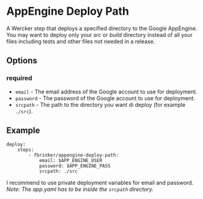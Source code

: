 # AppEngine Deploy Path

A Wercker step that deploys a specified directory to the Google AppEngine.
You may want to deploy only your *src* or *build* directory instead of all your files including tests and other files not needed in a release.

## Options

### required

* `email` - The email address of the Google account to use for deployment.
* `password` - The password of the Google account to use for deployment.
* `srcpath` - The path to the directory you want di deploy (for example `./src`).

## Example

    deploy:
        steps:
            - fbrinker/appengine-deploy-path:
                email: $APP_ENGINE_USER
                password: $APP_ENGINE_PASS
                srcpath: ./src

I recommend to use private deployment variables for email and password.
*Note: The app.yaml has to be inside the `srcpath` directory.*